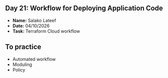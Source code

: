 ## Day 21: Workflow for Deploying Application Code

- **Name:** Salako Lateef
- **Date:** 04/10/2026
- **Task:** Terraform Cloud workflow

## To practice
- Automated workflow
- Moduling
- Policy
